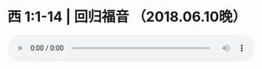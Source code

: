 # 西 1:1-14 | 回归福音 （2018.06.10晚）

<audio style="width: 100%;" preload="false" controls controlslist="nodownload"><source src="//file.simai.life/audio/mp3/old/25308.mp3" type="audio/mpeg">Your browser does not support the audio element.</audio>


